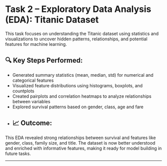 # Task 2 – Exploratory Data Analysis (EDA): Titanic Dataset

This task focuses on understanding the Titanic dataset using statistics and visualizations to uncover hidden patterns, relationships, and potential features for machine learning.

## 🔍 Key Steps Performed:

- Generated summary statistics (mean, median, std) for numerical and categorical features
- Visualized feature distributions using histograms, boxplots, and countplots
- Created pairplots and correlation heatmaps to analyze relationships between variables
- Explored survival patterns based on gender, class, age and fare
- ## 📈 Outcome:
This EDA revealed strong relationships between survival and features like gender, class, family size, and title. The dataset is now better understood and enriched with informative features, making it ready for model building in future tasks.

---

